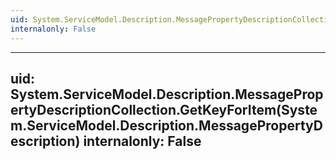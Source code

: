 ```yaml
---
uid: System.ServiceModel.Description.MessagePropertyDescriptionCollection
internalonly: False
---
```


---
uid: System.ServiceModel.Description.MessagePropertyDescriptionCollection.GetKeyForItem(System.ServiceModel.Description.MessagePropertyDescription)
internalonly: False
---
